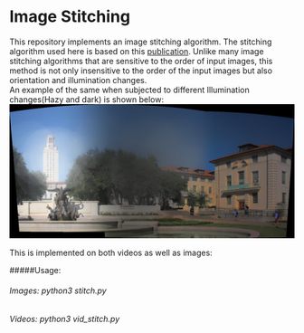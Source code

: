 # Image Stitching
This repository implements an image stitching algorithm. The stitching algorithm used here is based on this [publication](http://matthewalunbrown.com/papers/ijcv2007.pdf). Unlike many image stitching algorithms that are sensitive to the order of input images, this method is not only insensitive to the order of the input images but also orientation and illumination changes.  
An example of the same when subjected to different Illumination changes(Hazy and dark) is shown below:
![](output/out_illuminationchanges.jpg)

This is implemented on both videos as well as images:  

#####Usage:
###### Images:  python3 stitch.py  
###### Videos:  python3 vid_stitch.py  
